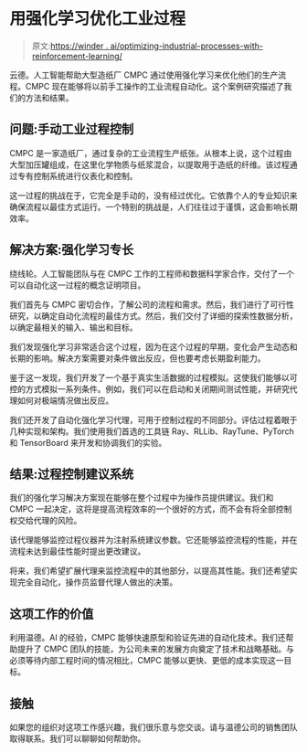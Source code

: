# 用强化学习优化工业过程

> 原文:[https://winder . ai/optimizing-industrial-processes-with-reinforcement-learning/](https://winder.ai/optimising-industrial-processes-with-reinforcement-learning/)

云德。人工智能帮助大型造纸厂 CMPC 通过使用强化学习来优化他们的生产流程。CMPC 现在能够将以前手工操作的工业流程自动化。这个案例研究描述了我们的方法和结果。

## 问题:手动工业过程控制

CMPC 是一家造纸厂，通过复杂的工业流程生产纸张。从根本上说，这个过程由大型加压罐组成，在这里化学物质与纸浆混合，以提取用于造纸的纤维。该过程通过专有控制系统进行仪表化和控制。

这一过程的挑战在于，它完全是手动的，没有经过优化。它依靠个人的专业知识来确保流程以最佳方式运行。一个特别的挑战是，人们往往过于谨慎，这会影响长期效率。

## 解决方案:强化学习专长

绕线轮。人工智能团队与在 CMPC 工作的工程师和数据科学家合作，交付了一个可以自动化这一过程的概念证明项目。

我们首先与 CMPC 密切合作，了解公司的流程和需求。然后，我们进行了可行性研究，以确定自动化流程的最佳方式。然后，我们交付了详细的探索性数据分析，以确定最相关的输入、输出和目标。

我们发现强化学习非常适合这个过程，因为在这个过程的早期，变化会产生动态和长期的影响。解决方案需要对条件做出反应，但也要考虑长期盈利能力。

鉴于这一发现，我们开发了一个基于真实生活数据的过程模拟。这使我们能够以可控的方式模拟一系列条件。例如，我们可以在启动和关闭期间测试性能，并研究代理如何对极端情况做出反应。

我们还开发了自动化强化学习代理，可用于控制过程的不同部分。评估过程着眼于几种实现和架构。我们使用我们首选的工具链 Ray、RLLib、RayTune、PyTorch 和 TensorBoard 来开发和协调我们的实验。

## 结果:过程控制建议系统

我们的强化学习解决方案现在能够在整个过程中为操作员提供建议。我们和 CMPC 一起决定，这将是提高流程效率的一个很好的方式，而不会有将全部控制权交给代理的风险。

该代理能够监控过程仪器并为注射系统建议参数。它还能够监控流程的性能，并在流程未达到最佳性能时提出更改建议。

将来，我们希望扩展代理来监控流程中的其他部分，以提高其性能。我们还希望实现完全自动化，操作员监督代理人做出的决策。

## 这项工作的价值

利用温德。AI 的经验，CMPC 能够快速原型和验证先进的自动化技术。我们还帮助提升了 CMPC 团队的技能，为公司未来的发展方向奠定了技术和战略基础。与必须等待内部工程时间的情况相比，CMPC 能够以更快、更低的成本实现这一目标。

## 接触

如果您的组织对这项工作感兴趣，我们很乐意与您交谈。请与温德公司的销售团队取得联系。我们可以聊聊如何帮助你。